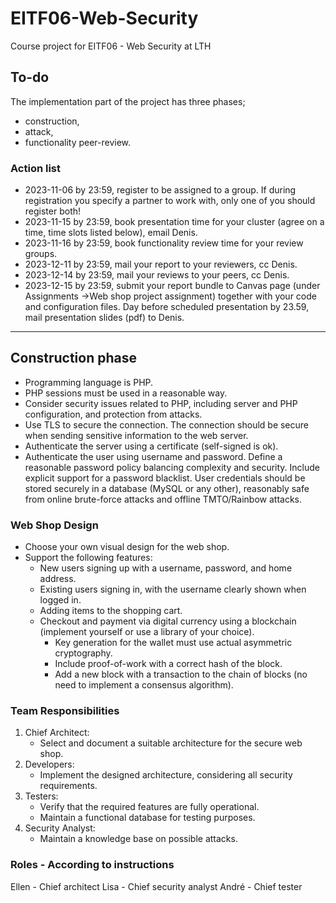 # EITF06-Web-Security
Course project for EITF06 - Web Security at LTH

## To-do
The implementation part of the project has three phases;
- construction,
- attack,
- functionality peer-review.

### Action list
- 2023-11-06 by 23:59, register to be assigned to a group. If during registration you specify a partner to work with, only one of you should register both!
- 2023-11-15 by 23:59, book presentation time for your cluster (agree on a time, time slots listed below), email Denis.
- 2023-11-16 by 23:59, book functionality review time for your review groups.
- 2023-12-11 by 23:59, mail your report to your reviewers, cc Denis.
- 2023-12-14 by 23:59, mail your reviews to your peers, cc Denis.
- 2023-12-15 by 23:59, submit your report bundle to Canvas page (under Assignments ->Web shop project assignment) together with your code and configuration files. Day before scheduled presentation by 23.59, mail presentation slides (pdf) to Denis.

---
## Construction phase
- Programming language is PHP.
- PHP sessions must be used in a reasonable way.
- Consider security issues related to PHP, including server and PHP configuration, and protection from attacks.
- Use TLS to secure the connection. The connection should be secure when sending sensitive information to the web server.
- Authenticate the server using a certificate (self-signed is ok).
- Authenticate the user using username and password. Define a reasonable password policy balancing complexity and security. Include explicit support for a password blacklist. User credentials should be stored securely in a database (MySQL or any other), reasonably safe from online brute-force attacks and offline TMTO/Rainbow attacks.

### Web Shop Design
- Choose your own visual design for the web shop.
- Support the following features:
  - New users signing up with a username, password, and home address.
  - Existing users signing in, with the username clearly shown when logged in.
  - Adding items to the shopping cart.
  - Checkout and payment via digital currency using a blockchain (implement yourself or use a library of your choice).
    - Key generation for the wallet must use actual asymmetric cryptography.
    - Include proof-of-work with a correct hash of the block.
    - Add a new block with a transaction to the chain of blocks (no need to implement a consensus algorithm).

### Team Responsibilities
1. Chief Architect:
   - Select and document a suitable architecture for the secure web shop.
2. Developers:
   - Implement the designed architecture, considering all security requirements.
3. Testers:
   - Verify that the required features are fully operational.
   - Maintain a functional database for testing purposes.
4. Security Analyst:
   - Maintain a knowledge base on possible attacks.


### Roles - According to instructions
Ellen - Chief architect
Lisa - Chief security analyst
André - Chief tester

